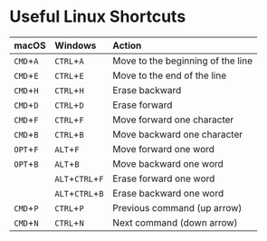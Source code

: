 # Useful Linux Shortcuts

macOS     | Windows          | Action
:-------- | :--------------- | :--------------------------------
`CMD`+`A` | `CTRL`+`A`       | Move to the beginning of the line
`CMD`+`E` | `CTRL`+`E`       | Move to the end of the line
`CMD`+`H` | `CTRL`+`H`       | Erase backward
`CMD`+`D` | `CTRL`+`D`       | Erase forward
`CMD`+`F` | `CTRL`+`F`       | Move forward one character
`CMD`+`B` | `CTRL`+`B`       | Move backward one character
`OPT`+`F` | `ALT`+`F`        | Move forward one word
`OPT`+`B` | `ALT`+`B`        | Move backward one word
          | `ALT`+`CTRL`+`F` | Erase forward one word
          | `ALT`+`CTRL`+`B` | Erase backward one word
`CMD`+`P` | `CTRL`+`P`       | Previous command (up arrow)
`CMD`+`N` | `CTRL`+`N`       | Next command (down arrow)
